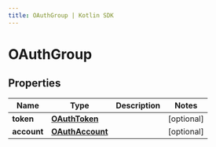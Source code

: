 ```yaml
---
title: OAuthGroup | Kotlin SDK
---
```



# OAuthGroup

## Properties
Name | Type | Description | Notes
------------ | ------------- | ------------- | -------------
**token** | [**OAuthToken**](OAuthToken) |  |  [optional]
**account** | [**OAuthAccount**](OAuthAccount) |  |  [optional]



